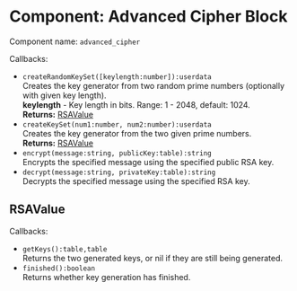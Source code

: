 # Component: Advanced Cipher Block

Component name: `advanced_cipher`

Callbacks:

* `createRandomKeySet([keylength:number]):userdata`  
  Creates the key generator from two random prime numbers (optionally with given key length).  
  **keylength** - Key length in bits. Range: 1 - 2048, default: 1024.  
  **Returns:** [RSAValue](#rsavalue)
* `createKeySet(num1:number, num2:number):userdata`  
  Creates the key generator from the two given prime numbers.  
  **Returns:** [RSAValue](#rsavalue)
* `encrypt(message:string, publicKey:table):string`  
  Encrypts the specified message using the specified public RSA key.
* `decrypt(message:string, privateKey:table):string`  
  Decrypts the specified message using the specified RSA key.

## RSAValue

Callbacks:

* `getKeys():table,table`  
  Returns the two generated keys, or nil if they are still being generated.
* `finished():boolean`  
  Returns whether key generation has finished.
